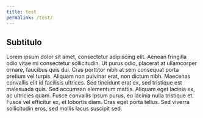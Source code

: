 ```yaml
---
title: test
permalink: /test/
---
```


## Subtitulo

Lorem ipsum dolor sit amet, consectetur adipiscing elit. Aenean fringilla odio vitae mi consectetur sollicitudin. Ut purus odio, placerat at ullamcorper ornare, faucibus quis dui. Cras porttitor nibh at sem consequat porta pretium vel turpis. Aliquam non pulvinar erat, non dictum nibh. Maecenas convallis elit id facilisis ultrices. Sed tincidunt erat ex, sed tristique est malesuada quis. Sed accumsan elementum mattis. Aliquam eget lacinia ex, ac ultricies quam. Fusce convallis ipsum purus, eu lacinia nulla tristique et. Fusce vel efficitur ex, et lobortis diam. Cras eget porta tellus. Sed viverra sollicitudin eros, sed mollis lacus suscipit sed.
